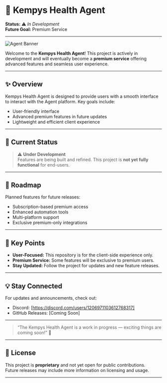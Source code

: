 # 🚀 Kempys Health Agent

**Status:** ⚠️ *In Development*  
**Future Goal:** Premium Service

---

![Agent Banner](https://via.placeholder.com/800x200.png?text=Agent+Client)

Welcome to the **Kempys Health Agent**! This project is actively in development and will eventually become a **premium service** offering advanced features and seamless user experience.  

---

## ✨ Overview

Kempys Health Agent is designed to provide users with a smooth interface to interact with the Agent platform. Key goals include:

- User-friendly interface  
- Advanced premium features in future updates  
- Lightweight and efficient client experience  

---

## 🔧 Current Status

> ⚠️ **Under Development**  
> Features are being built and refined. This project is **not yet fully functional** for end-users.  

---

## 🔮 Roadmap

Planned features for future releases:

- Subscription-based premium access  
- Enhanced automation tools  
- Multi-platform support  
- Exclusive premium-only integrations  

---

## 📌 Key Points

- **User-Focused:** This repository is for the client-side experience only.  
- **Premium Service:** Some features will be exclusive to premium users.  
- **Stay Updated:** Follow the project for updates and new feature releases.  

---

## 💡 Stay Connected

For updates and announcements, check out:

- Discord: [https://discord.com/users/1206971103612768317]
- GitHub Releases: [Coming Soon]  

---

> “The Kempys Health Agent is a work in progress — exciting things are coming soon!” 🚀

---

## 📄 License

This project is **proprietary** and not yet open for public contributions.  
Future releases may include more information on licensing and usage.

---

